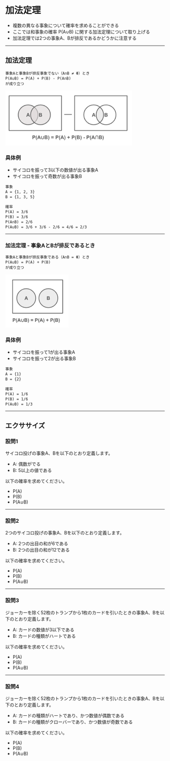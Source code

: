 # 加法定理

* 複数の異なる事象について確率を求めることができる
* ここでは和事象の確率 P(A∪B) に関する加法定理について取り上げる
* 加法定理では2つの事象A、Bが排反であるかどうかに注意する

---

## 加法定理

```
事象Aと事象Bが排反事象でない（A∩B ≠ Φ）とき
P(A∪B) = P(A) + P(B) - P(A∩B)
が成り立つ
```

<img src="img/278.png" width="400px">

### 具体例

* サイコロを振って3以下の数値が出る事象A
* サイコロを振って奇数が出る事象B

```
事象
A = {1, 2, 3}
B = {1, 3, 5}
```

```
確率
P(A) = 3/6
P(B) = 3/6
P(A∩B) = 2/6
P(A∪B) = 3/6 + 3/6 - 2/6 = 4/6 = 2/3
```

---

### 加法定理 - 事象AとBが排反であるとき

```
事象Aと事象Bが排反事象である（A∩B = Φ）とき 
P(A∪B) = P(A) + P(B)
が成り立つ
```

<img src="img/279.png" width="200px">

### 具体例

* サイコロを振って1が出る事象A
* サイコロを振って2が出る事象B

```
事象
A = {1}
B = {2}
```

```
確率
P(A) = 1/6
P(B) = 1/6
P(A∪B) = 1/3
```

---

## エクササイズ

### 設問1 

サイコロ投げの事象A、Bを以下のとおり定義します。

* A: 偶数がでる
* B: 5以上の値である

以下の確率を求めてください。

* P(A)
* P(B)
* P(A∪B)

---

### 設問2 

2つのサイコロ投げの事象A、Bを以下のとおり定義します。

* A: 2つの出目の和が6である
* B: 2つの出目の和が12である

以下の確率を求めてください。

* P(A)
* P(B)
* P(A∪B)

--- 

### 設問3

ジョーカーを除く52枚のトランプから1枚のカードを引いたときの事象A、Bを以下のとおり定義します。

* A: カードの数値が3以下である
* B: カードの種類がハートである

以下の確率を求めてください。

* P(A)
* P(B)
* P(A∪B)

---

### 設問4

ジョーカーを除く52枚のトランプから1枚のカードを引いたときの事象A、Bを以下のとおり定義します。

* A: カードの種類がハートであり、かつ数値が偶数である
* B: カードの種類がクローバーであり、かつ数値が奇数である

以下の確率を求めてください。

* P(A)
* P(B)
* P(A∪B)


<!--

-->